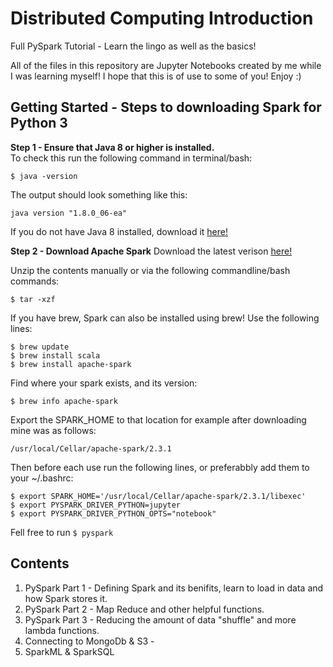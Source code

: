 # Distributed Computing Introduction

Full PySpark Tutorial - Learn the lingo as well as the basics!

All of the files in this repository are Jupyter Notebooks created by me while I was learning myself! I hope that this is of use to some of you! Enjoy :)

## Getting Started - Steps to downloading Spark for Python 3

**Step 1 - Ensure that Java 8 or higher is installed.**  
To check this run the following command in terminal/bash:
```
$ java -version
```

The output should look something like this: 
```
java version "1.8.0_06-ea"
```

If you do not have Java 8 installed, download it [here!](https://docs.oracle.com/javase/8/docs/technotes/guides/install/install_overview.html#A1097257)

**Step 2 - Download Apache Spark**
Download the latest verison [here!](http://spark.apache.org/downloads.html)

Unzip the contents manually or via the following commandline/bash commands:
```
$ tar -xzf 
```

If you have brew, Spark can also be installed using brew!
Use the following lines:
```
$ brew update
$ brew install scala
$ brew install apache-spark
```

Find where your spark exists, and its version:
```
$ brew info apache-spark
```

Export the SPARK_HOME to that location for example after downloading mine was as follows:
```
/usr/local/Cellar/apache-spark/2.3.1
```

Then before each use run the following lines, or preferabbly add them to your ~/.bashrc:
```
$ export SPARK_HOME='/usr/local/Cellar/apache-spark/2.3.1/libexec'
$ export PYSPARK_DRIVER_PYTHON=jupyter
$ export PYSPARK_DRIVER_PYTHON_OPTS="notebook"
```

Fell free to run `$ pyspark`

## Contents

1. PySpark Part 1 - Defining Spark and its benifits, learn to load in data and how Spark stores it. 
2. PySpark Part 2 - Map Reduce and other helpful functions.
3. PySpark Part 3 - Reducing the amount of data "shuffle" and more lambda functions.
4. Connecting to MongoDb & S3 - 
5. SparkML & SparkSQL
